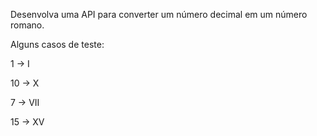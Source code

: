 Desenvolva uma API para converter um número decimal em um número romano.

Alguns casos de teste:

1 -> I

10 -> X

7 -> VII

15 -> XV